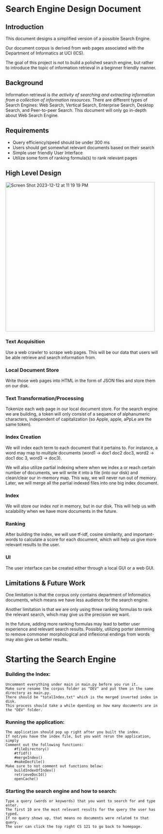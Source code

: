 # Search Engine Design Document

## Introduction

This document designs a simplified version of a possible Search Engine.

Our document corpus is derived from web pages associated with the Department of Informatics at UCI (ICS). 

The goal of this project is not to build a polished search engine, but rather to introduce the topic of information retrieval in a beginner friendly manner. 

## Background

Information retrieval is _the activity of searching and extracting information from a collection of information resources_. There are different types of Search Engines: Web Search, Vertical Search, Enterprise Search, Desktop Search, and Peer-to-peer Search. This document will only go in-depth about Web Search Engine.

## Requirements
- Query efficiency/speed should be under 300 ms
- Users should get somewhat relevant documents based on their search
- Simple user friendly User Interface
- Utilize some form of ranking formula(s) to rank relevant pages

## High Level Design

<img width="492" alt="Screen Shot 2023-12-12 at 11 19 19 PM" src="https://github.com/Jason-Lee3/SearchEngine/assets/110850240/ff1fdcce-78ed-4de5-bbcd-d668a6d8f018">

### Text Acquisition
Use a web crawler to scrape web pages. This will be our data that users will be able retrieve and search information from.

### Local Document Store
Write those web pages into HTML in the form of JSON files and store them on our disk. 

### Text Transformation/Processing
Tokenize each web page in our local document store. For the search engine we are building, a token will only consist of a sequence of alphanumeric characters, independent of capitalization (so Apple, apple, aPpLe are the same token).

### Index Creation
We will index each term to each document that it pertains to. For instance, a word may map to multiple documents (word1 → doc1 doc2 doc3, word2 → doc1 doc 3, word3 → doc3). 

We will also utilize partial indexing where when we index a or reach certain number of documents, we will write it into a file (into our disk) and clean/clear our in-memory map. This way, we will never run out of memory. Later, we will merge all the partial indexed files into one big index document.

### Index
We will store our index _not_ in memory, but in our disk. This will help us with scalability when we have more documents in the future. 

### Ranking
After building the index, we will use tf-idf, cosine similarity, and important-words to calculate a score for each document, which will help us give more relevant results to the user.

### UI
The user interface can be created either through a local GUI or a web GUI.

## Limitations & Future Work
One limitation is that the corpus only contains department of Informatics documents, which means we have less audience for the search engine.

Another limitation is that we are only using three ranking formulas to rank the relevant search, which may give us the precision we want.

In the future, adding more ranking formulas may lead to better user experience and relevant search results. Possibly, utilizing porter stemming to remove commoner morphological and inflexional endings from words may also give us better results. 

# Starting the Search Engine

### Building the Index:
    Uncomment everything under main in main.py before you run it.
    Make sure rename the corpus folder as "DEV" and put them in the same directory as main.py.
    There should be "totalIndex.txt" which is the merged inverted index in disk.
    This process should take a while dpending on how many documents are in the "DEV" folder.

### Running the application:
    The application should pop up right after you built the index.
    If not/you have the index file, but you want rerun the application, simply 
    Comment out the following functions:
        #fileDirectory()
        #tfidf()
        #mergeIndex()
        #makeDocFile()
    Make sure to not comment out functions below:
        buildIndexOfIndex()
        retrieveDocId() 
        openCache()

### Starting the search engine and how to search:
    Type a query (words or keywords) that you want to search for and type enter.
    The first 10 are the most relevant results for the query the user has typed.
    If no query shows up, that means no documents were related to that query.
    The user can click the top right CS 121 to go back to homepage.
